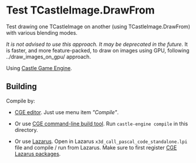 # Test TCastleImage.DrawFrom

Test drawing one TCastleImage on another (using TCastleImage.DrawFrom)
with various blending modes.

_It is not advised to use this approach. It may be deprecated in the future._
It is faster, and more feature-packed, to draw on images using GPU,
following ../draw_images_on_gpu/ approach.

Using [Castle Game Engine](https://castle-engine.io/).

## Building

Compile by:

- [CGE editor](https://castle-engine.io/manual_editor.php). Just use menu item _"Compile"_.

- Or use [CGE command-line build tool](https://castle-engine.io/build_tool). Run `castle-engine compile` in this directory.

- Or use [Lazarus](https://www.lazarus-ide.org/). Open in Lazarus `x3d_call_pascal_code_standalone.lpi` file and compile / run from Lazarus. Make sure to first register [CGE Lazarus packages](https://castle-engine.io/documentation.php).
